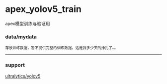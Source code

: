 # apex_yolov5_train
 apex模型训练与验证用

### data/mydata 
    存放训练数据，暂不提供完整的训练数据，这是我多少天的挣扎了。。

-----
### support

[ultralytics/yolov5](https://github.com/ultralytics/yolov5)